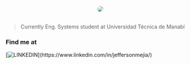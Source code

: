 <div align="center"><img src="https://i.imgur.com/LjdlSeq_d.webp?maxwidth=760&fidelity=grand" style="border-radius: 10px"></img></div></br>

> Currently Eng. Systems student at Universidad Técnica de Manabí

### Find me at
[![LINKEDIN](https://img.shields.io/badge/Jefferson_Mej%C3%ADa-rgb(0,%200,%200,%200)?style=for-the-badge&logo=linkedin&logoColor=006A99&labelColor=white)](https://www.linkedin.com/in/jeffersonmejia/)

